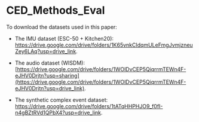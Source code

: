 # CED_Methods_Eval

To download the datasets used in this paper:

* The IMU dataset (ESC-50 + Kitchen20): https://drive.google.com/drive/folders/1K65vnkCIdqmULeFmgJvmjzneuZey6LAq?usp=drive_link.

* The audio dataset (WISDM): [https://drive.google.com/drive/folders/1WOlDvCEP5QiqrrmTEWn4F-eJHV0Drjtn?usp=sharing](https://drive.google.com/drive/folders/1WOlDvCEP5QiqrrmTEWn4F-eJHV0Drjtn?usp=drive_link).

* The synthetic complex event dataset: https://drive.google.com/drive/folders/1tATqHHPHJO9_f0fI-n4gBZtRVd1QPbX4?usp=drive_link.
